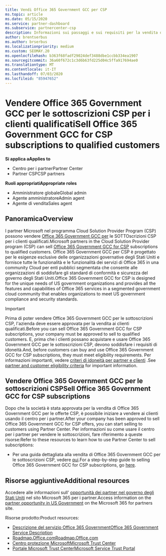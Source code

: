 ```yaml
---
title: Vendi Office 365 Government GCC per CSP
ms.topic: article
ms.date: 05/15/2020
ms.service: partner-dashboard
ms.subservice: partnercenter-csp
description: Informazioni sui passaggi e sui requisiti per la vendita di sottoscrizioni a Office 365 Government GCC per CSP per i clienti qualificati Stati Uniti governativi o i terzisti.
author: brentserbus
ms.author: brserbus
ms.localizationpriority: medium
ms.custom: SEOMAY.20
ms.openlocfilehash: b363f68fadf29024def3488dbe1ccbb334ea1907
ms.sourcegitcommit: 36a60f672c1c3d6b63fd225d04c5ffa917694ae0
ms.translationtype: MT
ms.contentlocale: it-IT
ms.lasthandoff: 07/03/2020
ms.locfileid: "85947652"
---
```

# <a name="sell-office-365-government-gcc-for-csp-subscriptions-to-qualified-customers"></a><span data-ttu-id="1279d-103">Vendere Office 365 Government GCC per le sottoscrizioni CSP per i clienti qualificati</span><span class="sxs-lookup"><span data-stu-id="1279d-103">Sell Office 365 Government GCC for CSP subscriptions to qualified customers</span></span>

<span data-ttu-id="1279d-104">**Si applica a**</span><span class="sxs-lookup"><span data-stu-id="1279d-104">**Applies to**</span></span>

- <span data-ttu-id="1279d-105">Centro per i partner</span><span class="sxs-lookup"><span data-stu-id="1279d-105">Partner Center</span></span>
- <span data-ttu-id="1279d-106">Partner CSP</span><span class="sxs-lookup"><span data-stu-id="1279d-106">CSP partners</span></span>

<span data-ttu-id="1279d-107">**Ruoli appropriati**</span><span class="sxs-lookup"><span data-stu-id="1279d-107">**Appropriate roles**</span></span>

- <span data-ttu-id="1279d-108">Amministratore globale</span><span class="sxs-lookup"><span data-stu-id="1279d-108">Global admin</span></span>
- <span data-ttu-id="1279d-109">Agente amministratore</span><span class="sxs-lookup"><span data-stu-id="1279d-109">Admin agent</span></span>
- <span data-ttu-id="1279d-110">Agente di vendita</span><span class="sxs-lookup"><span data-stu-id="1279d-110">Sales agent</span></span>

## <a name="overview"></a><span data-ttu-id="1279d-111">Panoramica</span><span class="sxs-lookup"><span data-stu-id="1279d-111">Overview</span></span>

<span data-ttu-id="1279d-112">I partner Microsoft nel programma Cloud Solution Provider Program (CSP) possono vendere [Office 365 Government GCC per](https://www.microsoft.com/microsoft-365/partners/governmentforCSP) le SOTTOscrizioni CSP per i clienti qualificati.</span><span class="sxs-lookup"><span data-stu-id="1279d-112">Microsoft partners in the Cloud Solution Provider program (CSP) can sell [Office 365 Government GCC for CSP](https://www.microsoft.com/microsoft-365/partners/governmentforCSP) subscriptions to qualified customers.</span></span> <span data-ttu-id="1279d-113">Office 365 Government GCC per CSP è progettato per le esigenze esclusive delle organizzazioni governative degli Stati Uniti e fornisce tutte le funzionalità e le funzionalità dei servizi di Office 365 in una community Cloud per enti pubblici segmentata che consente alle organizzazioni di soddisfare gli standard di conformità e sicurezza del governo degli Stati Uniti.</span><span class="sxs-lookup"><span data-stu-id="1279d-113">Office 365 Government GCC for CSP is designed for the unique needs of US government organizations and provides all the features and capabilities of Office 365 services in a segmented government cloud community that enables organizations to meet US government compliance and security standards.</span></span> 

>[!IMPORTANT] 
><span data-ttu-id="1279d-114">Prima di poter vendere Office 365 Government GCC per le sottoscrizioni CSP, l'azienda deve essere approvata per la vendita ai clienti qualificati.</span><span class="sxs-lookup"><span data-stu-id="1279d-114">Before you can sell Office 365 Government GCC for CSP subscriptions, your company must be approved to sell to qualified customers.</span></span> <span data-ttu-id="1279d-115">E, prima che i clienti possano acquistare e usare Office 365 Government GCC per le sottoscrizioni CSP, devono soddisfare i requisiti di idoneità.</span><span class="sxs-lookup"><span data-stu-id="1279d-115">And, before customers can buy and use Office 365 Government GCC for CSP subscriptions, they must meet eligibility requirements.</span></span> <span data-ttu-id="1279d-116">Per informazioni importanti, vedere [criteri di idoneità per partner e clienti](csp-gcc-validate.md) .</span><span class="sxs-lookup"><span data-stu-id="1279d-116">See [partner and customer eligibility criteria](csp-gcc-validate.md) for important information.</span></span>


## <a name="sell-office-365-government-gcc-for-csp-subscriptions"></a><span data-ttu-id="1279d-117">Vendere Office 365 Government GCC per le sottoscrizioni CSP</span><span class="sxs-lookup"><span data-stu-id="1279d-117">Sell Office 365 Government GCC for CSP subscriptions</span></span>

<span data-ttu-id="1279d-118">Dopo che la società è stata approvata per la vendita di Office 365 Government GCC per le offerte CSP, è possibile iniziare a vendere ai clienti usando il centro per i partner.</span><span class="sxs-lookup"><span data-stu-id="1279d-118">After your company has been approved to sell Office 365 Government GCC for CSP offers, you can start selling to customers using Partner Center.</span></span> <span data-ttu-id="1279d-119">Per informazioni su come usare il centro per i partner per vendere le sottoscrizioni, fare riferimento a queste risorse:</span><span class="sxs-lookup"><span data-stu-id="1279d-119">Refer to these resources to learn how to use Partner Center to sell subscriptions:</span></span> 

-   <span data-ttu-id="1279d-120">Per una guida dettagliata alla vendita di Office 365 Government GCC per le sottoscrizioni CSP, vedere [qui](https://go.microsoft.com/fwlink/?linkid=2007323).</span><span class="sxs-lookup"><span data-stu-id="1279d-120">For a step-by-step guide to selling Office 365 Government GCC for CSP subscriptions, go [here](https://go.microsoft.com/fwlink/?linkid=2007323).</span></span>  


## <a name="additional-resources"></a><span data-ttu-id="1279d-121">Risorse aggiuntive</span><span class="sxs-lookup"><span data-stu-id="1279d-121">Additional resources</span></span>

<span data-ttu-id="1279d-122">Accedere alle informazioni sull' [opportunità dei partner nel governo degli Stati Uniti](https://www.microsoft.com/microsoft-365/partners/governmentforCSP) nel sito Microsoft 365 per i partner.</span><span class="sxs-lookup"><span data-stu-id="1279d-122">Access information on the [partner opportunity in US Government](https://www.microsoft.com/microsoft-365/partners/governmentforCSP) on the Microsoft 365 for partners site.</span></span>

<span data-ttu-id="1279d-123">Risorse prodotto:</span><span class="sxs-lookup"><span data-stu-id="1279d-123">Product resources:</span></span>

- [<span data-ttu-id="1279d-124">Descrizione del servizio Office 365 Government</span><span class="sxs-lookup"><span data-stu-id="1279d-124">Office 365 Government Service Description</span></span>](https://technet.microsoft.com/library/mt774581.aspx)
- [<span data-ttu-id="1279d-125">Roadmap.Office.com</span><span class="sxs-lookup"><span data-stu-id="1279d-125">Roadmap.Office.com</span></span>](https://products.office.com/business/office-365-roadmap)
- [<span data-ttu-id="1279d-126">Centro protezione Microsoft</span><span class="sxs-lookup"><span data-stu-id="1279d-126">Microsoft Trust Center</span></span>](https://www.microsoft.com/TrustCenter/)
- [<span data-ttu-id="1279d-127">Portale Microsoft Trust Center</span><span class="sxs-lookup"><span data-stu-id="1279d-127">Microsoft Service Trust Portal</span></span>](https://aka.ms/STP)

